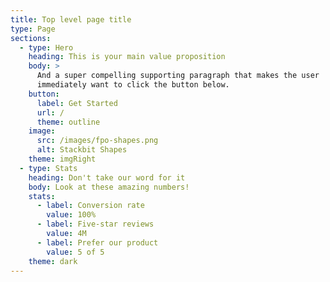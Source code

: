 ```yaml
---
title: Top level page title
type: Page
sections:
  - type: Hero
    heading: This is your main value proposition
    body: >
      And a super compelling supporting paragraph that makes the user
      immediately want to click the button below.
    button:
      label: Get Started
      url: /
      theme: outline
    image:
      src: /images/fpo-shapes.png
      alt: Stackbit Shapes
    theme: imgRight
  - type: Stats
    heading: Don't take our word for it
    body: Look at these amazing numbers!
    stats:
      - label: Conversion rate
        value: 100%
      - label: Five-star reviews
        value: 4M
      - label: Prefer our product
        value: 5 of 5
    theme: dark
---
```

